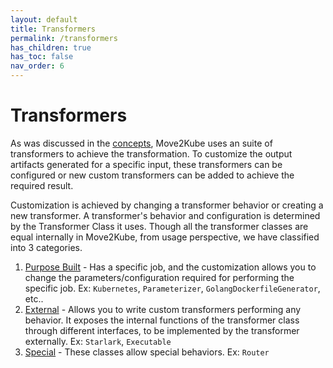 ```yaml
---
layout: default
title: Transformers
permalink: /transformers
has_children: true
has_toc: false
nav_order: 6
---
```


# Transformers

As was discussed in the [concepts](/concepts), Move2Kube uses an suite of transformers to achieve the transformation. To customize the output artifacts generated for a specific input, these transformers can be configured or new custom transformers can be added to achieve the required result.

Customization is achieved by changing a transformer behavior or creating a new transformer. A transformer's behavior and configuration is determined by the Transformer Class it uses. Though all the transformer classes are equal internally in Move2Kube, from usage perspective, we have classified into 3 categories. 

1. [Purpose Built](/transformers/purpose-built) - Has a specific job, and the customization allows you to change the parameters/configuration required for performing the specific job. Ex: `Kubernetes`, `Parameterizer`, `GolangDockerfileGenerator`, etc..
2. [External](/transformers/external) - Allows you to write custom transformers performing any behavior. It exposes the internal functions of the transformer class through different interfaces, to be implemented by the transformer externally. Ex: `Starlark`, `Executable`
3. [Special](/transformers/special) - These classes allow special behaviors. Ex: `Router`
